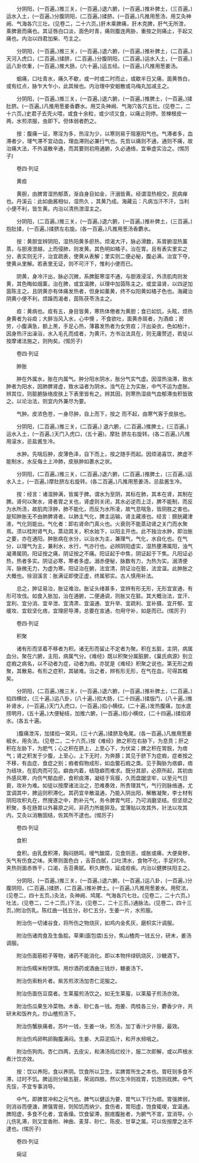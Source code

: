 <!-- { "loadSidebar": true } -->
　　分阴阳，(一百遍。)推三关，(一百遍。)退六腑，(一百遍。)推补脾土，(三百遍。)运水入土，(一百遍。)分腹阴阳，(二百遍。)揉脐。(一百遍。)凡推用葱汤，用艾灸神阙、气海各穴三壮。(见卷二，二十六页。)肝木乘脾痛，肝木克脾，肝气无所泄，乘脾衰而痛也。其证唇白口淡，面色时青，痛则腹连两胁，重按之则痛止，手起又痛也。内治以四君加柴、芍主之。

　　分阴阳，(一百遍。)推三关，(一百遍。)退六腑，(一百遍。)推补脾土，(二百遍。)天河入虎口，(二百遍。)揉脐，(二百遍。)分腹阴阳，(二百遍。)运水入土，(一百遍。)运八卦坎重，(一百遍。)推大肠，(六十遍。)运五经。(一百遍。)凡推用葱姜汤。

　　蛔痛，口吐青水，痛久不歇，或一时或二时而止，或歇半日又痛，面黄唇白，或有红点，脉乍大乍小，此其候也。内治理中安蛔散或乌梅丸加减主之。

　　分阴阳，(一百遍。)推三关，(一百遍。)退六腑，(一百遍。)推脾土，(一百遍。)揉肚脐。(一百遍。)凡推用葱姜香麝水。用艾灸神阙、气海穴各穴五壮。(见卷二，二十六页。)史君子去壳火喂，或食十余粒，或少顷又食，以痛止则停。苦楝根皮一两，水煎浓服，虫即下。但体弱者酌之。

　　按：腹痛一证，寒淫为多，热淫为少，以寒则易于阻塞阳气也。气滞者多，血滞者少，理气滞不宜动血，理血滞则必兼行气也。先哲以痛则不通，通则不痛，故治痛大法，不外温散辛通，而其要则初用通腑，久必通络，宜审虚实治之。(惕厉子)

　　卷四·列证

　　黄疸

　　黄胆，由脾胃湿热郁蒸，渐自身目如金，汗溺皆黄。经谓湿热相交，民病瘅也。丹溪云：此如曲酱相似，湿热久 ，其黄乃成。海藏云：凡病当汗不汗，当利小便不利，皆生黄。内治以清热泄湿主之。

　　分阴阳，(二百遍。)推三关，(一百遍。)退六腑，(一百遍。)推补脾土，(三百遍。)抱肚揉，(一百遍。)揉脐左右旋。(各一百遍。)凡推用葱汤香麝水。

　　按：黄胆宜辨阴阳，湿热阳黄多瘀热，烦渴大汗，脉必滑数，系胃腑湿热薰蒸，与胆液泄越，上而侵肺，则发黄。其色明如橘子。治在胃。且有表实里实之分，表实则无汗，治宜疏表，使黄从表解；里实则二便必秘，腹必满，治宜下夺，使黄从里解。若表里无证，则不可汗下，惟利小便而已。

　　阴黄，身冷汗出，脉必沉微，系脾脏寒湿不通，与胆液浸淫，外渍肌肉则发黄，其色晦如烟薰，治在脾，或宜温脾，以理中加茵陈主之。或宜温肾，以四逆加茵陈主之。且阴黄亦有体痛发热者，但身如薰黄，终不似阳黄如橘子色也。海藏治阴黄小便不利，烦躁而渴者，茵陈茯苓汤主之。

　　疸：黄病也。疸有五，身目皆黄，寒热体倦者为黄胆；食已如饥，头眩，烦热身黄者为谷疸；大醉当风入水，心中懊 ，不食欲吐，面黄赤斑者，为酒疸；房劳，小腹满急，额上黑，手足心热，薄暮发热者为女劳疸；汗出染衣，色如柏汁，因身热汗出澡浴，水入毛孔而成者，为黄汗。方书治法具在，则无庸赘述，若徒以按摩诸法施之，则拘矣。(惕厉子)

　　卷四·列证

　　肿胀

　　肿在外属水，胀在内属气。肿分阳水阴水，胀分气实气虚。因湿热浊滞，致水肿者为阳水，因肺脾肾虚，致水溢者为阴水。浊气在上为实胀，中气不运为虚胀。辨其位，则脏腑脉络皮肤上下表里皆有之。辨其因，则寒热湿痰气血郁滞虫积皆致之。以论治法，则宜内外兼尽为要。

　　气肿。皮浓色苍，一身尽肿，自上而下，按之 而不起，由寒气客于皮肤也。

　　分阴阳，(二百遍。)推三关，(二百遍。) 退六腑，(二百遍。)推脾土，(三百遍。)运水入土，(一百遍。)天门入虎口，(五十遍)。摩肚 脐左右旋转。(各二百遍。)凡推用滚水，忌盐酱生冷。

　　水肿。先喘后肿，皮薄色泽，自下而上，按之随手而起。因烦渴喜饮，脾虚不能制水，水反侮土上冲肺，皮肤肿如裹水之状。

　　分阴阳，(二百遍。)推三关，(二百遍。)退六腑，(二百遍。)推脾土，(三百遍。)运水入土，(一百遍。)摩肚脐左右旋转。(各二百遍。)凡推用葱姜汤，忌盐酱生冷。

　　按：经言：诸湿肿满，皆属于脾。谓水为至阴，其标在肺，其本在肾，其制在脾。肾何以聚水，肾者胃之关也，肾虚则关闭，其水必逆而上泛，脾不能制，而反为水所渍，故肌肉浮肿，肺不能化，而反为水所凌，故气息喘急，皆阴胜之害也。是知肿胀无不由肺脾肾者。以肺主气化，脾主运输，肾主藏液也。经言：膀胱藏津液，气化则能出。气化者：即右肾命门真火也。火衰则不能蒸动肾之关门而水聚焉。须以桂附肾气丸，蒸动其关，积水始下，以阳主开也。此不独治水肿，即治胀之要，亦在通阳。肿胀病在水分，以治水为主，兼理气，气化，水自化也。在气分，以理气为主，兼利水，水行，气亦行也。必辨阴阳虚实，湿热壅滞属阳，浊气凝滞属阴。阳证按之痛，阴证按之不痛。阳证起于中焦，阴证起于下焦。凡阳证必热，热者多实。阴证必寒，寒者多虚。溺赤便秘，脉数有力，为热为实。溺清便泻，脉微无力，为虚为寒。阳证治在腑，法宜清，阴证治在脏，法宜温。此肿胀之大概也。徐洄溪言：胀满证即使正虚，终属邪实。古人慎用补法。

　　总之，肿证易治，胀证难治。胀证头绪甚多，宜辨有形无形，无形宜宣通，有形可攻伐。如食入胀加，治在通腑，二便通调，则胀又在脏。其大概治法，宜汗、宜利、宜分消、宜辛泄、宜清肃、宜温通、宜升举、宜疏利、宜补摄、宜开郁、宜缓攻、宜软坚化痞，宜理瘀导滞，总要在宣通，勿用守补，如是而已。(惕厉子)

　　卷四·列证

　　积聚

　　诸有形而坚着不移者为积。诸无形而留止不定者为聚。积在五脏，主阴，病属血分。聚在六腑，主阳，病属气分。《难经》既以积聚分属脏腑，《巢氏病源》别立症瘕之病名，以不动者为症，动者为瘕。亦犹是《难经》积聚之说也。第无形之瘕聚，其散易。有形之症积，其破难。治之者，辨有形无形，在气在血，可得其概矣。

　　分阴阳，(二百遍。)推三关，(一百遍。)退六腑，(一百遍。)推补脾土，(二百遍。)掐四横纹，(三十遍。)运八卦，(八十遍。)掐大肠，(二十四遍。)揉版门，(八十遍。)推补肾水，(一百遍。)天门入虎口，(一百遍。)掐小横纹。(二十遍。)发热腹痛，加水底捞明月，(五十遍。)大便秘结，加推六腑，(一百遍。)掐小横纹，(二十四遍。)揉掐肾水。(各五十遍。

　　)腹痛泄泻，加揉掐一窝风，(三十六遍。)揉脐及龟尾。(各一百遍。)凡推用葱姜椒水，用灸法。(见卷二，二十六页。)按《难经》肺之积在右胁下，为息贲；肝之积在左胁下，为肥气；心之积在脐上，上至心下，为伏梁；脾之积在胃脘，为痞气；肾之积发于少腹，上至心，上下无时，为奔豚；其见于脐下为症瘕，症者按之不移，有血症、食症之别；瘕者假物成形，如血鳖石瘕之类。见于胸胁为痞癖，痞为结块，在肌肉而可见。癖由内着，结隐癖而难求。既分其部，必原所起，其初由外感风寒，内伤气郁血瘀，食积痰滞，凝结于肓膜，久而盘踞坚牢，以至元气日衰，攻补为难。如徒以按摩诸法治之，恐难奏效，所贵理其气，气行则脉络通，尤宜调其中，脾运则积滞化。其药宜辛散温通，乃能入阴出阳，解散凝聚，李士材有阴阳攻积丸在，然搜逐之中，酌补元气，务令脾胃气旺，乃可消磨坚结。但坚顽之积聚，多在肠胃以外募原之间，非药力所能猝及。宜薄贴以攻其外，针法以攻其内，艾灸以消散固结，佐其所不逮也。(惕厉子)

　　卷四·列证

　　食积

　　食积。由乳食积滞，胸闷肠鸣，嗳气酸腐，见食则恶，或胀或痛，大便臭秽，矢气有伤食之味。夹寒则面色白 ，舌苔白腻，口吐清水，食物不化，手足时冷。夹热则面赤唇干，口渴，舌苔黄腻。积久脾伤，延成疳疾。内治以健脾扶阳主之。

　　分阴阳，(一百遍。)推三关，(一百遍。)退六腑，(一百遍。)运八卦，(一百遍。)分腹阴阳，(二百遍。)揉脐，(二百遍。)推补脾土。(一百遍。)凡推用葱姜水。用熨法，(见卷二，四十五页。)灸法，灸神阙、鸠尾、气海各穴七壮。(见卷二，二十六页。)吐法，(见卷二，二十二页。)下法，(见卷二，二十三页。)通脉法。(见卷二，四十三页。)附治伤乳。陈红曲一钱五分，砂仁五分，生姜一片，水煎服。

　　附治伤一切诸谷食，将所伤之物烧灰，如鸡内金炙灰，磨枳实汁调服。

　　附治伤诸肉食及生鱼脍。草果(面包煨)五分，焦山楂肉一钱五分，研末，姜汤调服。

　　附治伤面筋粽子等物，诸药不能消化。即以本物拌绿矾烧灰，沙糖酒下。

　　附治伤糯米粉饼饵。用炒酒药或酒曲三钱炒，糖姜汤下。

　　附治伤索粉片者。紫苏煎浓汤加杏仁泥服之。

　　附治伤面伤豆腐者。生莱菔煎汤饮之。如无生莱菔，以莱菔子煎汤亦效。

　　附治伤瓜果生冷菜物。木香、砂仁各一钱。炮姜、肉桂各三分，麝香少许，共研末和饭杵丸，炒山楂煎汤下。

　　附治伤蟹肤痛者。苏叶一钱，生姜一块，煎汤，加丁香汁少许服，最效。

　　附治伤鸡卵鸭卵胸腹满闷。生姜、大蒜泥捣汁，和开水频咽之。

　　附治伤狗肉。杏仁四两，去皮尖，和沸汤捣烂绞汁，服二次即解，或以芦根水煮汁饮亦效。

　　按：饮以养阳，食以养阴。饮食所以卫生，实脾胃所生之本也。胃旺则多食不滞，过时不饥。脾运则分输五脏，荣润四肢。然以生冷则戕胃，饥饱则戕脾。中气先馁，不宜专事消导。

　　中气，即脾胃冲和之元气也。脾气以健运为要，胃气以下行为顺。胃强脾弱，则消谷而便溏，脾强胃弱，则知饥而纳少。食伤者，胃阳虚，饱食辄嗳，宜温通。脾阳虚，多食不化者，宜香燥。饮食留滞，脘痞腹胀者，为腑气不宣，宜消导。小儿伤乳滞，则又宜香附、神曲、麦芽、砂仁、陈皮、甘草之属。可以佐按摩之法不逮也。(惕厉子)

　　卷四·列证

　　痫证

